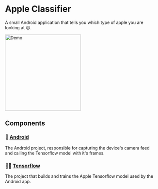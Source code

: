 # Apple Classifier

A small Android application that tells you which type of apple you are looking at 😄.

<img src="/resources/demo.gif?raw=true" alt="Demo" width="250"/>

## Components

### 🤖 [Android](./android/)
The Android project, responsible for capturing the device's camera feed and calling the Tensorflow model with it's frames.

### 🧑‍🔬 [Tensorflow](./tensorflow/)
The project that builds and trains the Apple Tensorflow model used by the Android app.
